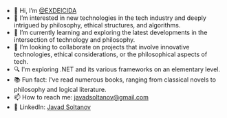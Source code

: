 - 👋 Hi, I’m [@EXDEICIDA](https://github.com/EXDEICIDA)
- 👀 I’m interested in new technologies in the tech industry and deeply intrigued by philosophy, ethical structures, and algorithms.
- 🌱 I’m currently learning and exploring the latest developments in the intersection of technology and philosophy.
- 💞️ I’m looking to collaborate on projects that involve innovative technologies, ethical considerations, or the philosophical aspects of tech.
- 🔍 I'm exploring .NET and its various frameworks on an elementary level.
- 📚 Fun fact: I've read numerous books, ranging from classical novels to philosophy and logical literature.
- 📫 How to reach me: javadsoltanov@gmail.com
- 🔗 LinkedIn: [Javad Soltanov](https://www.linkedin.com/in/javad-soltanov-9427262a4/)
